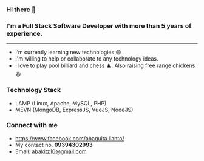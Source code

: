### Hi there 👋

### I'm a Full Stack Software Developer with more than 5 years of experience.

---
 
 - I’m currently learning new technologies :smile:
 - I'm willing to help or collaborate to any technology ideas.
 - I love to play pool billiard and chess ♟️. Also raising free range chickens 😃


### Technology Stack

 - LAMP (Linux, Apache, MySQL, PHP)
 - MEVN (MongoDB, ExpressJS, VueJS, NodeJS)


### Connect with me

 - https://www.facebook.com/abaquita.llanto/
 - My contact no. **09394302993**
 - Email: abakitz10@gmail.com



<!--
**bas19/bas19** is a ✨ _special_ ✨ repository because its `README.md` (this file) appears on your GitHub profile.

Here are some ideas to get you started:

- 🔭 I’m currently working on ...
- 🌱 I’m currently learning ...
- 👯 I’m looking to collaborate on ...
- 🤔 I’m looking for help with ...
- 💬 Ask me about ...
- 📫 How to reach me: ...
- 😄 Pronouns: ...
- ⚡ Fun fact: ...
-->
